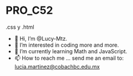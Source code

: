 # PRO_C52
.css y .html

- 👋 Hi, I’m @Lucy-Mtz.
- 👀 I’m interested in coding more and more.
- 🌱 I’m currently learning Math and JavaScript.
- 📫 How to reach me ... send me an email to: lucia.martinez@cobachbc.edu.mx
